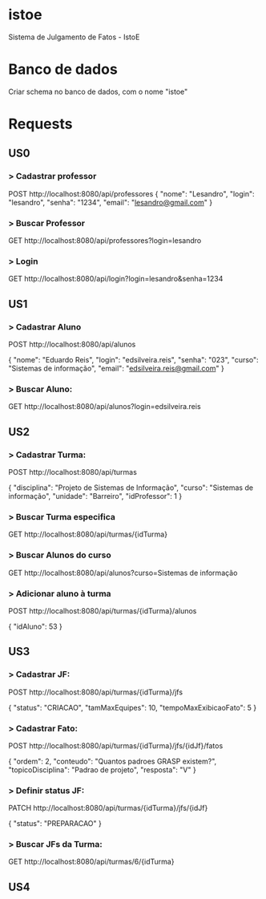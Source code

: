 
# istoe
Sistema de Julgamento de Fatos - IstoE


# Banco de dados

Criar schema no banco de dados, com o nome "istoe"

# Requests

## US0

### > Cadastrar professor

POST http://localhost:8080/api/professores
{
	"nome": "Lesandro",
	"login": "lesandro",
	"senha": "1234",
	"email": "lesandro@gmail.com"
}

### > Buscar Professor

GET http://localhost:8080/api/professores?login=lesandro


### > Login

GET http://localhost:8080/api/login?login=lesandro&senha=1234



## US1

### > Cadastrar Aluno

POST http://localhost:8080/api/alunos

{
	"nome": "Eduardo Reis",
	"login": "edsilveira.reis",
	"senha": "023",
	"curso": "Sistemas de informação",
	"email": "edsilveira.reis@gmail.com"
}

### > Buscar Aluno:

GET http://localhost:8080/api/alunos?login=edsilveira.reis



## US2

### > Cadastrar Turma:

POST http://localhost:8080/api/turmas

{
	"disciplina": "Projeto de Sistemas de Informação",
	"curso": "Sistemas de informação",
	"unidade": "Barreiro",
	"idProfessor": 1
}


### > Buscar Turma especifica

GET http://localhost:8080/api/turmas/{idTurma}


### > Buscar Alunos do curso

GET http://localhost:8080/api/alunos?curso=Sistemas de informação

### > Adicionar aluno à turma

POST http://localhost:8080/api/turmas/{idTurma}/alunos

{
	"idAluno": 53
}


## US3

### > Cadastrar JF:

POST http://localhost:8080/api/turmas/{idTurma}/jfs

{
	"status": "CRIACAO",
	"tamMaxEquipes": 10,
	"tempoMaxExibicaoFato": 5
}

### > Cadastrar Fato:

POST http://localhost:8080/api/turmas/{idTurma}/jfs/{idJf}/fatos

{
	"ordem": 2,
	"conteudo": "Quantos padroes GRASP existem?",
	"topicoDisciplina": "Padrao de projeto",
	"resposta": "V"
}

### > Definir status JF:

PATCH http://localhost:8080/api/turmas/{idTurma}/jfs/{idJf}

{
	"status": "PREPARACAO"
}

### > Buscar JFs da Turma:

GET http://localhost:8080/api/turmas/6/{idTurma}

## US4





